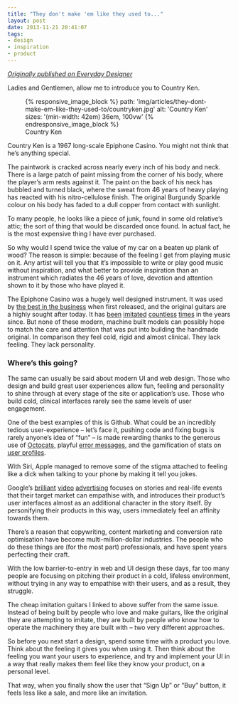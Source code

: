 ```yaml
---
title: "They don't make 'em like they used to..."
layout: post
date: 2013-11-21 20:41:07
tags:
- design
- inspiration
- product
---
```


[*Originally published on Everyday Designer*](http://everydaydesigner.net/design/they-dont-make-em-like-they-used-to)

Ladies and Gentlemen, allow me to introduce you to Country Ken.

<figure class="image image--pull-left">
  {% responsive_image_block %}
    path: 'img/articles/they-dont-make-em-like-they-used-to/countryken.jpg'
    alt: 'Country Ken'
    sizes: '(min-width: 42em) 36em, 100vw'
  {% endresponsive_image_block %}

  <figcaption class="image__caption">Country Ken</figcaption>
</figure>

Country Ken is a 1967 long-scale Epiphone Casino. You might not think that he’s anything special.

The paintwork is cracked across nearly every inch of his body and neck. There is a large patch of paint missing from the corner of his body, where the player’s arm rests against it. The paint on the back of his neck has bubbled and turned black, where the sweat from 46 years of heavy playing has reacted with his nitro-cellulose finish. The original Burgundy Sparkle colour on his body has faded to a dull copper from contact with sunlight.

To many people, he looks like a piece of junk, found in some old relative’s attic; the sort of thing that would be discarded once found. In actual fact, he is the most expensive thing I have ever purchased.

So why would I spend twice the value of my car on a beaten up plank of wood? The reason is simple: because of the feeling I get from playing music on it. Any artist will tell you that it’s impossible to write or play good music without inspiration, and what better to provide inspiration than an instrument which radiates the 46 years of love, devotion and attention shown to it by those who have played it.

The Epiphone Casino was a hugely well designed instrument. It was used by [the best in the business](http://www2.gibson.com/News-Lifestyle/Features/en-us/beatles-casino-0414.aspx) when first released, and the original guitars are a highly sought after today. It has [been](http://www.epiphone.com/Products/Archtop/Casino.aspx) <a href="http://www.heritageguitar.com/models/h530trchp90_specs.html" data-proofer-ignore>imitated</a> <a href="http://www.peerlessguitars.eu/#/songbird/4557055055" data-proofer-ignore>countless</a> [times](http://www.guitarfetish.com/XV-910-Semi-Hollowbody-Alnico-P90-Dogears-Trapeze-Tailpiece_c_186.html) in the years since. But none of these modern, machine built models can possibly hope to match the care and attention that was put into building the handmade original. In comparison they feel cold, rigid and almost clinical. They lack feeling. They lack personality.

### Where’s this going?

The same can usually be said about modern UI and web design. Those who design and build great user experiences allow fun, feeling and personality to shine through at every stage of the site or application’s use. Those who build cold, clinical interfaces rarely see the same levels of user engagement.

One of the best examples of this is Github. What could be an incredibly tedious user-experience – let’s face it, pushing code and fixing bugs is rarely anyone’s idea of “fun” – is made rewarding thanks to the generous use of [Octocats](http://octodex.github.com/), playful [error messages](https://github.com/500), and the gamification of stats on [user profiles](https://github.com/molovo).

With Siri, Apple managed to remove some of the stigma attached to feeling like a dick when talking to your phone by making it tell you jokes.

Google’s [brilliant](http://www.youtube.com/watch?v=8aCYZ3gXfy8) [video](http://www.youtube.com/watch?v=sr1Qz63AzK8) [advertising](http://www.youtube.com/watch?v=h64_H6TOz4k) focuses on stories and real-life events that their target market can empathise with, and introduces their product’s user interfaces almost as an additional character in the story itself. By personifying their products in this way, users immediately feel an affinity towards them.

There’s a reason that copywriting, content marketing and conversion rate optimisation have become multi-million-dollar industries. The people who do these things are (for the most part) professionals, and have spent years perfecting their craft.

With the low barrier-to-entry in web and UI design these days, far too many people are focusing on pitching their product in a cold, lifeless environment, without trying in any way to empathise with their users, and as a result, they struggle.

The cheap imitation guitars I linked to above suffer from the same issue. Instead of being built by people who love and make guitars, like the original they are attempting to imitate, they are built by people who know how to operate the machinery they are built with – two very different approaches.

So before you next start a design, spend some time with a product you love. Think about the feeling it gives you when using it. Then think about the feeling you want your users to experience, and try and implement your UI in a way that really makes them feel like they know your product, on a personal level.

That way, when you finally show the user that “Sign Up” or “Buy” button, it feels less like a sale, and more like an invitation.
